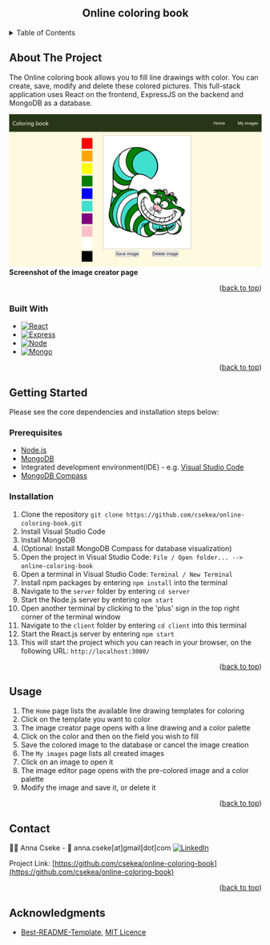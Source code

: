 <a name="readme-top"></a>

  <h2 align="center">Online coloring book</h2>

<!-- ADD LATER
  <p align="center">
    <a href="https://github.com/othneildrew/Best-README-Template">View Demo</a>
    ·
    <a href="https://github.com/othneildrew/Best-README-Template/issues">Report Bug</a>
    ·
    <a href="https://github.com/othneildrew/Best-README-Template/issues">Request Feature</a>
  </p>
</div>

-->

<details>
  <summary>Table of Contents</summary>
  <ol>
    <li>
      <a href="#about-the-project">About The Project</a>
      <ul>
        <li><a href="#built-with">Built With</a></li>
      </ul>
    </li>
    <li>
      <a href="#getting-started">Getting Started</a>
      <ul>
        <li><a href="#prerequisites">Prerequisites</a></li>
        <li><a href="#installation">Installation</a></li>
      </ul>
    </li>
    <li><a href="#usage">Usage</a></li>
    <li><a href="#contact">Contact</a></li>
    <li><a href="#acknowledgments">Acknowledgments</a></li>
  </ol>
</details>


## About The Project

The Online coloring book allows you to fill line drawings with color. You can create, save, modify and delete these colored pictures. This full-stack application uses React on the frontend, ExpressJS on the backend and MongoDB as a database.

[![Product Name Screen Shot][product-screenshot]](https://github.com/csekea/online-coloring-book/blob/main/client/src/Assets/Images/screenshot.jpg)
**Screenshot of the image creator page**

<p align="right">(<a href="#readme-top">back to top</a>)</p>

### Built With

* [![React][React.js]][React-url]
* [![Express][Express.js]][Express-url]
* [![Node][Node.js]][Node-url]
* [![Mongo][MongoDB]][Mongo-url]

<p align="right">(<a href="#readme-top">back to top</a>)</p>


## Getting Started

Please see the core dependencies and installation steps below:

### Prerequisites

* [Node.js](https://nodejs.org/en/download)
* [MongoDB](https://www.mongodb.com/docs/manual/administration/install-community/)
* Integrated development environment(IDE) - e.g. [Visual Studio Code](https://code.visualstudio.com/Download)
* [MongoDB Compass](https://www.mongodb.com/try/download/compass)

### Installation

1. Clone the repository `git clone https://github.com/csekea/online-coloring-book.git`
2. Install Visual Studio Code
3. Install MongoDB
4. (Optional: Install MongoDB Compass for database visualization)
5. Open the project in Visual Studio Code: `File / Open folder... --> online-coloring-book`
6. Open a terminal in Visual Studio Code: `Terminal / New Terminal`
7. Install npm packages by entering `npm install` into the terminal
8. Navigate to the `server` folder by entering `cd server`
9. Start the Node.js server by entering `npm start`
10. Open another terminal by clicking to the 'plus' sign in the top right corner of the terminal window
11. Navigate to the `client` folder by entering `cd client` into this terminal 
12. Start the React.js server by entering `npm start`
13. This will start the project which you can reach in your browser, on the following URL: `http://localhost:3000/` 

<p align="right">(<a href="#readme-top">back to top</a>)</p>


## Usage

1. The `Home` page lists the available line drawing templates for coloring
2. Click on the template you want to color
3. The image creator page opens with a line drawing and a color palette
4. Click on the color and then on the field you wish to fill
5. Save the colored image to the database or cancel the image creation
6. The `My images` page lists all created images
7. Click on an image to open it
8. The image editor page opens with the pre-colored image and a color palette
9. Modify the image and save it, or delete it

<p align="right">(<a href="#readme-top">back to top</a>)</p>


## Contact

:woman_technologist: Anna Cseke - :email: anna.cseke[at]gmail[dot]com [![LinkedIn][linkedin-shield]][linkedin-Anna]

Project Link: [https://github.com/csekea/online-coloring-book](https://github.com/csekea/online-coloring-book)

<p align="right">(<a href="#readme-top">back to top</a>)</p>



<!-- ACKNOWLEDGMENTS -->
## Acknowledgments

* [Best-README-Template](https://github.com/othneildrew/Best-README-Template), [MIT Licence](https://github.com/othneildrew/Best-README-Template/blob/master/LICENSE.txt)


<!-- MARKDOWN LINKS & IMAGES -->
<!-- https://www.markdownguide.org/basic-syntax/#reference-style-links -->
[linkedin-shield]: https://img.shields.io/badge/LinkedIn-0077B5?style=for-the-badge&logo=linkedin&logoColor=white
[linkedin-url]: https://www.linkedin.com/in/anna-cseke-847b1963/
[linkedin-Anna]: https://www.linkedin.com/in/anna-cseke-847b1963/
[product-screenshot]: https://github.com/csekea/online-coloring-book/blob/main/client/src/Assets/Images/screenshot.jpg
[React.js]: https://img.shields.io/badge/React-20232A?style=for-the-badge&logo=react&logoColor=61DAFB
[React-url]: https://reactjs.org/
[Express.js]: https://img.shields.io/badge/Express%20js-000000?style=for-the-badge&logo=express&logoColor=white
[Express-url]: https://expressjs.com/
[Node.js]: https://img.shields.io/badge/Node%20js-339933?style=for-the-badge&logo=nodedotjs&logoColor=white
[Node-url]: https://nodejs.org/
[MongoDB]: https://img.shields.io/badge/MongoDB-4EA94B?style=for-the-badge&logo=mongodb&logoColor=white
[Mongo-url]: https://www.mongodb.com/
